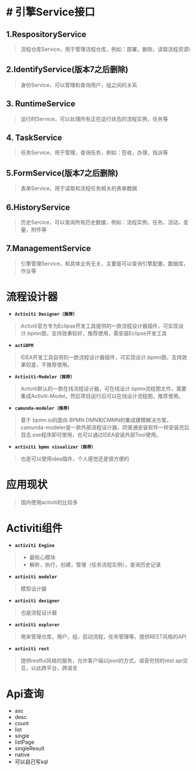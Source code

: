 # # 引擎Service接口

## 1.RespositoryService

> 流程仓库Service，用于管理流程仓库，例如：部署，删除，读取流程资源\



## 2.IdentifyService(版本7之后删除)

> 身份Service，可以管理和查询用户，组之间的关系



## 3. RuntimeService

> 运行时Service，可以处理所有正在运行状态的流程实例，任务等



## 4. TaskService

> 任务Service，用于管理，查询任务，例如：签收，办理，指派等



## 5.FormService(版本7之后删除)

> 表单Service，用于读取和流程任务相关的表单数据



## 6.HistoryService

> 历史Sercice，可以查询所有历史数据，例如：流程实例，任务，活动，变量，附件等



## 7.ManagementService

> 引擎管理Service，和具体业务无关，主要是可以查询引擎配置，数据库，作业等



# 流程设计器

- **`Activiti Designer（推荐）`**

> Activiti官方专为Eclipse开发工具提供的一款流程设计器插件，可实现设计.bpmn图，支持效果较好，推荐使用，需安装Eclipse开发工具

- **`actiBPM`**

> IDEA开发工具自带的一款流程设计器插件，可实现设计.bpmn图，支持效果较差，不推荐使用。

- **`Activiti-Modeler（推荐）`**

> Activiti默认的一款在线流程设计器，可在线设计.bpmn流程图文件，需要集成Activiti-Model，然后项目运行后可以在线设计流程图，推荐使用。

- **`camunda-modeler（推荐）`**

> 基于 bpmn.io的面向 BPMN DMN和CMMN的集成建模解决方案，camunda-modeler是一款外部流程设计器，同普通安装软件一样安装完后双击.exe程序即可使用，也可以通过IDEA安装外部Tool使用。

+ **`activiti bpmn visualizer（推荐）`**

> 也是可以使用idea插件，个人感觉还是很方便的

# 应用现状

> 国内使用activiti的比较多



# Activiti组件

+ **`activiti Engine`**

> + 最核心模块
> + 解析，执行，创建，管理（任务流程实例），查询历史记录

+ **`activiti modeler`**

> 模型设计器

+ **`activiti designer`**

> 也是流程设计器

+ **`activiti explorer`**

> 用来管理仓库，用户，组，启动流程，任务管理等，提供REST风格的API

+ **`activiti rest`**

> 提供restful风格的服务，允许客户端以json的方式，语音穷拐的rest api交互，以此跨平台，跨语言



# Api查询

 - asc
  - desc
  - count
  - list
  - single
  - listPage
  - singleResult
  - native
  - 可以自己写sql